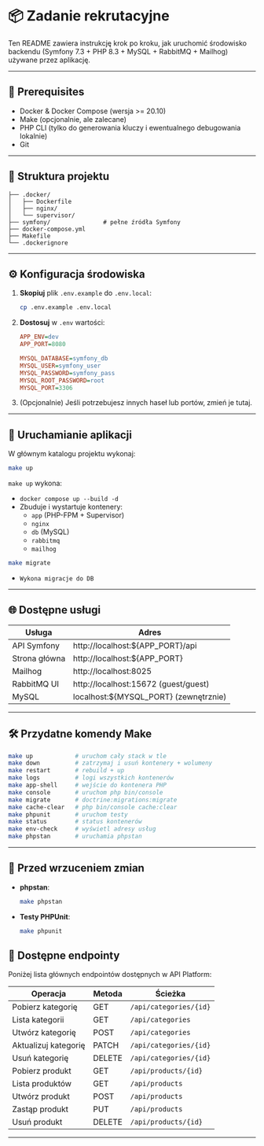# 📦 Zadanie rekrutacyjne

Ten README zawiera instrukcję krok po kroku, jak uruchomić środowisko backendu (Symfony 7.3 + PHP 8.3 + MySQL + RabbitMQ + Mailhog) używane przez aplikację.

---

## 🔧 Prerequisites

- Docker & Docker Compose (wersja >= 20.10)  
- Make (opcjonalnie, ale zalecane)  
- PHP CLI (tylko do generowania kluczy i ewentualnego debugowania lokalnie)  
- Git  

---

## 📁 Struktura projektu

```text
├── .docker/
│   ├── Dockerfile
│   ├── nginx/
│   └── supervisor/
├── symfony/               # pełne źródła Symfony
├── docker-compose.yml
├── Makefile
└── .dockerignore
```

---

## ⚙️ Konfiguracja środowiska

1. **Skopiuj** plik `.env.example` do `.env.local`:
   ```bash
   cp .env.example .env.local
   ```
2. **Dostosuj** w `.env` wartości:
   ```ini
   APP_ENV=dev
   APP_PORT=8080

   MYSQL_DATABASE=symfony_db
   MYSQL_USER=symfony_user
   MYSQL_PASSWORD=symfony_pass
   MYSQL_ROOT_PASSWORD=root
   MYSQL_PORT=3306

   ```
3. (Opcjonalnie) Jeśli potrzebujesz innych haseł lub portów, zmień je tutaj.

---

## 🚀 Uruchamianie aplikacji

W głównym katalogu projektu wykonaj:
```bash
make up
```
`make up` wykona:
- `docker compose up --build -d`  
- Zbuduje i wystartuje kontenery:  
  - `app` (PHP-FPM + Supervisor)  
  - `nginx`  
  - `db` (MySQL)
  - `rabbitmq`  
  - `mailhog`  

```bash
make migrate
```

- `Wykona migracje do DB`
---

## 🌐 Dostępne usługi

| Usługa        | Adres                                |
|---------------|--------------------------------------|
| API Symfony   | http://localhost:${APP_PORT}/api     |
| Strona główna | http://localhost:${APP_PORT}         |
| Mailhog       | http://localhost:8025                |
| RabbitMQ UI   | http://localhost:15672 (guest/guest) |
| MySQL         | localhost:${MYSQL_PORT} (zewnętrznie)|

---

## 🛠️ Przydatne komendy Make

```bash
make up            # uruchom cały stack w tle
make down          # zatrzymaj i usuń kontenery + wolumeny
make restart       # rebuild + up
make logs          # logi wszystkich kontenerów
make app-shell     # wejście do kontenera PHP
make console       # uruchom php bin/console
make migrate       # doctrine:migrations:migrate
make cache-clear   # php bin/console cache:clear
make phpunit       # uruchom testy
make status        # status kontenerów
make env-check     # wyświetl adresy usług
make phpstan       # uruchamia phpstan
```

---

## 🧪 Przed wrzuceniem zmian

- **phpstan**:
  ```bash
  make phpstan
  ```
- **Testy PHPUnit**:
  ```bash
  make phpunit
  ```

## 🚪 Dostępne endpointy

Poniżej lista głównych endpointów dostępnych w API Platform:

| Operacja              | Metoda  | Ścieżka                                |
|-----------------------|---------|----------------------------------------|
| Pobierz kategorię     | GET     | `/api/categories/{id}`                 |
| Lista kategorii       | GET     | `/api/categories`                      |
| Utwórz kategorię      | POST    | `/api/categories`                      |
| Aktualizuj kategorię  | PATCH   | `/api/categories/{id}`                 |
| Usuń kategorię        | DELETE  | `/api/categories/{id}`                 |
| Pobierz produkt       | GET     | `/api/products/{id}`                   |
| Lista produktów       | GET     | `/api/products`                        |
| Utwórz produkt        | POST    | `/api/products`                        |
| Zastąp produkt        | PUT     | `/api/products`                        |
| Usuń produkt          | DELETE  | `/api/products/{id}`                   |

---



